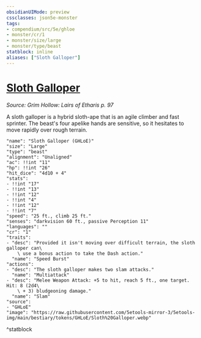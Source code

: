 ```yaml
---
obsidianUIMode: preview
cssclasses: json5e-monster
tags:
- compendium/src/5e/ghloe
- monster/cr/1
- monster/size/large
- monster/type/beast
statblock: inline
aliases: ["Sloth Galloper"]
---
```

# [Sloth Galloper](Mechanics\bestiary\beast/sloth-galloper-ghloe.md)
*Source: Grim Hollow: Lairs of Etharis p. 97*  

A sloth galloper is a hybrid sloth-ape that is an agile climber and fast sprinter. The beast's four apelike hands are sensitive, so it hesitates to move rapidly over rough terrain.

```statblock
"name": "Sloth Galloper (GHLoE)"
"size": "Large"
"type": "beast"
"alignment": "Unaligned"
"ac": !!int "11"
"hp": !!int "26"
"hit_dice": "4d10 + 4"
"stats":
- !!int "17"
- !!int "13"
- !!int "12"
- !!int "4"
- !!int "12"
- !!int "7"
"speed": "25 ft., climb 25 ft."
"senses": "darkvision 60 ft., passive Perception 11"
"languages": ""
"cr": "1"
"traits":
- "desc": "Provided it isn't moving over difficult terrain, the sloth galloper can\
    \ use a bonus action to take the Dash action."
  "name": "Speed Burst"
"actions":
- "desc": "The sloth galloper makes two slam attacks."
  "name": "Multiattack"
- "desc": "Melee Weapon Attack: +5 to hit, reach 5 ft., one target. Hit: 8 (2d4\
    \ + 3) bludgeoning damage."
  "name": "Slam"
"source":
- "GHLoE"
"image": "https://raw.githubusercontent.com/5etools-mirror-3/5etools-img/main/bestiary/tokens/GHLoE/Sloth%20Galloper.webp"
```
^statblock
